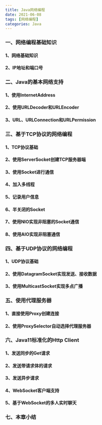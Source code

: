```yaml
---
title: Java网络编程
date: 2021-06-08
tags: [网络编程]
categories: Java
---
```


### 一、网络编程基础知识

#### 1、网络基础知识

#### 2、IP地址和端口号



### 二、Java的基本网络支持

#### 1、使用InternetAddress

#### 2、使用URLDecoder和URLEncoder

#### 3、URL、URLConnection和URLPermission



### 三、基于TCP协议的网络编程

#### 1、TCP协议基础

#### 2、使用ServerSocket创建TCP服务器端

#### 3、使用Socket进行通信

#### 4、加入多线程

#### 5、记录用户信息

#### 6、半关闭的Socket

#### 7、使用NIO实现非阻塞的Socket通信

#### 8、使用AIO实现非阻塞通信



### 四、基于UDP协议的网络编程

#### 1、UDP协议基础

#### 2、使用DatagramSocket实现发送、接收数据

#### 3、使用MulticastSocket实现多点广播



### 五、使用代理服务器

#### 1、直接使用Proxy创建连接

#### 2、使用ProxySelector自动选择代理服务器



### 六、Java11标准化的Http Client

#### 1、发送同步的Get请求

#### 2、发送带请求体的请求

#### 3、发送异步请求

#### 4、WebSocket客户端支持

#### 5、基于WebSocket的多人实时聊天



### 七、本章小结



